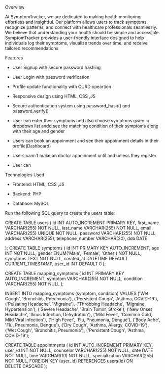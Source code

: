 Overview

 At SymptomTracker, we are dedicated to making health monitoring effortless and insightful. Our platform allows users to track symptoms, recognize patterns, and connect with healthcare professionals seamlessly.
We believe that understanding your health should be simple and accessible. SymptomTracker provides a user-friendly interface designed to help individuals log their symptoms, visualize trends over time, and receive tailored recommendations.

Features

- User Signup with secure password hashing

- User Login with password verification

- Profile update functionality with CURD opeartion

- Responsive design using HTML, CSS ,JS

- Secure authentication system using password_hash() and password_verify()
- User can enter their symptoms and also choose symptoms given in dropdown list andd see the matching condition of their symptoms along with     their age and gender
- Users can book an appoinment and see their appoinment details in their  profile(Dashboard)
- Users cann't make an doctor appoinment until and unless they register
- User can 

Technologies Used

- Frontend: HTML, CSS ,JS

- Backend: PHP

- Database: MySQL


Run the following SQL query to create the users table:

CREATE TABLE users (
    id INT AUTO_INCREMENT PRIMARY KEY,
    first_name VARCHAR(255) NOT NULL,
    last_name VARCHAR(255) NOT NULL,
    email VARCHAR(255) UNIQUE NOT NULL,
    password VARCHAR(255) NOT NULL,
    address VARCHAR(255),
    telephone_number VARCHAR(20),
    dob DATE

);
CREATE TABLE symptoms (
    id INT PRIMARY KEY AUTO_INCREMENT,
    age INT NOT NULL,
    gender ENUM('Male', 'Female', 'Other') NOT NULL,
    symptoms TEXT NOT NULL,
    created_at DATETIME DEFAULT CURRENT_TIMESTAMP,
    user_id INT DEFAULT 0
);

CREATE TABLE mapping_symptoms (
    id INT PRIMARY KEY AUTO_INCREMENT,
    symptom VARCHAR(255) NOT NULL,
    condition VARCHAR(255) NOT NULL
);

INSERT INTO mapping_symptoms (symptom, condition) VALUES
('Wet Cough', 'Bronchitis, Pneumonia'),
('Persistent Cough', 'Asthma, COVID-19'),
('Pulsating Headache', 'Migraine'),
('Throbbing Headache', 'Migraine, Hypertension'),
('Severe Headache', 'Brain Tumor, Stroke'),
('New Onset Headache', 'Sinus Infection, Dehydration'),
('Mild Fever', 'Common Cold, Mild Viral Infection'),
('High Fever', 'Flu, Pneumonia, Dengue'),
('Body Ache', 'Flu, Pneumonia, Dengue'),
('Dry Cough', 'Asthma, Allergy, COVID-19'),
('Wet Cough', 'Bronchitis, Pneumonia'),
('Persistent Cough', 'Asthma, COVID-19');

CREATE TABLE appointments (
    id INT AUTO_INCREMENT PRIMARY KEY,
    user_id INT NOT NULL,
    counselor VARCHAR(255) NOT NULL,
    date DATE NOT NULL,
    time VARCHAR(10) NOT NULL,
    specialization VARCHAR(255) NOT NULL,
    FOREIGN KEY (user_id) REFERENCES users(id) ON DELETE CASCADE
);

